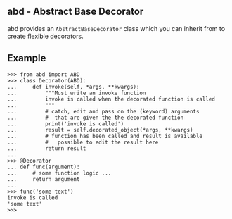 abd - Abstract Base Decorator
---

abd provides an `AbstractBaseDecorator` class which you can inherit from to create flexible decorators.

## Example
```Python3
>>> from abd import ABD
>>> class Decorator(ABD):
...     def invoke(self, *args, **kwargs):
...         """Must write an invoke function
...         invoke is called when the decorated function is called
...         """
...         # catch, edit and pass on the (keyword) arguments
...         #  that are given the the decorated function
...         print('invoke is called')
...         result = self.decorated_object(*args, **kwargs)
...         # function has been called and result is available
...         #   possible to edit the result here
...         return result
... 
>>> @Decorator
... def func(argument):
...     # some function logic ...
...     return argument
... 
>>> func('some text')
invoke is called
'some text'
>>> 
```
